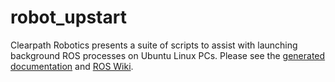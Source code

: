 robot_upstart
=============

Clearpath Robotics presents a suite of scripts to assist with launching background ROS processes on Ubuntu Linux PCs. Please see the [generated documentation](http://docs.ros.org/api/robot_upstart/html/) and [ROS Wiki](http://wiki.ros.org/robot_upstart).
